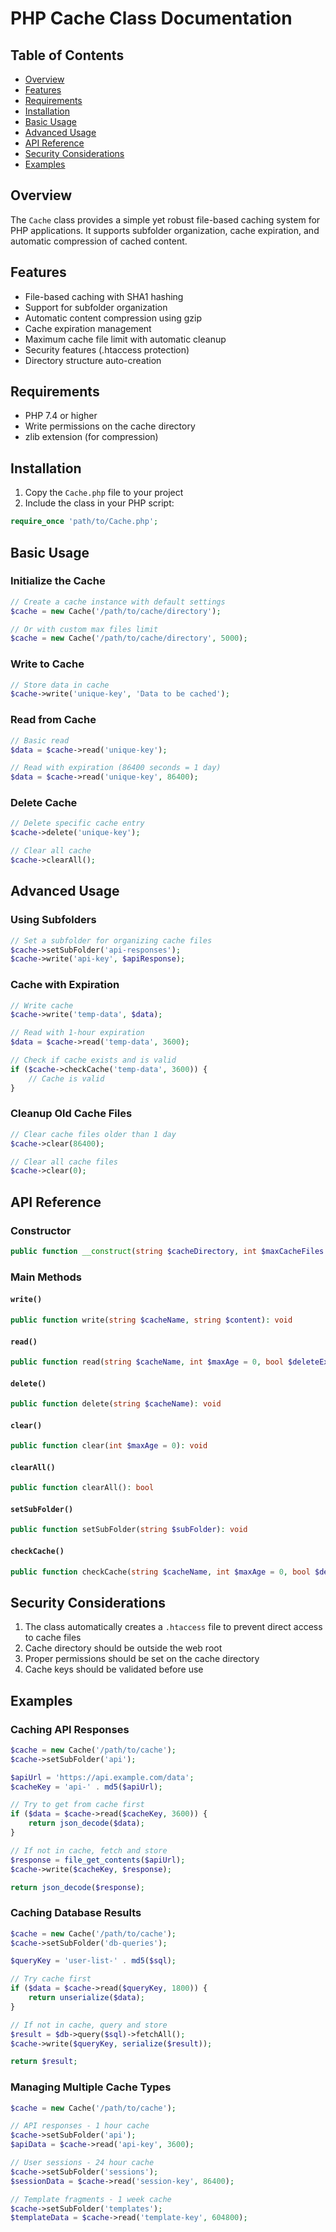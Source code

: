 # PHP Cache Class Documentation

## Table of Contents
- [Overview](#overview)
- [Features](#features)
- [Requirements](#requirements)
- [Installation](#installation)
- [Basic Usage](#basic-usage)
- [Advanced Usage](#advanced-usage)
- [API Reference](#api-reference)
- [Security Considerations](#security-considerations)
- [Examples](#examples)

## Overview

The `Cache` class provides a simple yet robust file-based caching system for PHP applications. It supports subfolder organization, cache expiration, and automatic compression of cached content.

## Features

- File-based caching with SHA1 hashing
- Support for subfolder organization
- Automatic content compression using gzip
- Cache expiration management
- Maximum cache file limit with automatic cleanup
- Security features (.htaccess protection)
- Directory structure auto-creation

## Requirements

- PHP 7.4 or higher
- Write permissions on the cache directory
- zlib extension (for compression)

## Installation

1. Copy the `Cache.php` file to your project
2. Include the class in your PHP script:

```php
require_once 'path/to/Cache.php';
```

## Basic Usage

### Initialize the Cache

```php
// Create a cache instance with default settings
$cache = new Cache('/path/to/cache/directory');

// Or with custom max files limit
$cache = new Cache('/path/to/cache/directory', 5000);
```

### Write to Cache

```php
// Store data in cache
$cache->write('unique-key', 'Data to be cached');
```

### Read from Cache

```php
// Basic read
$data = $cache->read('unique-key');

// Read with expiration (86400 seconds = 1 day)
$data = $cache->read('unique-key', 86400);
```

### Delete Cache

```php
// Delete specific cache entry
$cache->delete('unique-key');

// Clear all cache
$cache->clearAll();
```

## Advanced Usage

### Using Subfolders

```php
// Set a subfolder for organizing cache files
$cache->setSubFolder('api-responses');
$cache->write('api-key', $apiResponse);
```

### Cache with Expiration

```php
// Write cache
$cache->write('temp-data', $data);

// Read with 1-hour expiration
$data = $cache->read('temp-data', 3600);

// Check if cache exists and is valid
if ($cache->checkCache('temp-data', 3600)) {
    // Cache is valid
}
```

### Cleanup Old Cache Files

```php
// Clear cache files older than 1 day
$cache->clear(86400);

// Clear all cache files
$cache->clear(0);
```

## API Reference

### Constructor

```php
public function __construct(string $cacheDirectory, int $maxCacheFiles = 10000)
```

### Main Methods

#### `write()`
```php
public function write(string $cacheName, string $content): void
```

#### `read()`
```php
public function read(string $cacheName, int $maxAge = 0, bool $deleteExpired = TRUE): ?string
```

#### `delete()`
```php
public function delete(string $cacheName): void
```

#### `clear()`
```php
public function clear(int $maxAge = 0): void
```

#### `clearAll()`
```php
public function clearAll(): bool
```

#### `setSubFolder()`
```php
public function setSubFolder(string $subFolder): void
```

#### `checkCache()`
```php
public function checkCache(string $cacheName, int $maxAge = 0, bool $deleteExpired = TRUE): bool
```

## Security Considerations

1. The class automatically creates a `.htaccess` file to prevent direct access to cache files
2. Cache directory should be outside the web root
3. Proper permissions should be set on the cache directory
4. Cache keys should be validated before use

## Examples

### Caching API Responses

```php
$cache = new Cache('/path/to/cache');
$cache->setSubFolder('api');

$apiUrl = 'https://api.example.com/data';
$cacheKey = 'api-' . md5($apiUrl);

// Try to get from cache first
if ($data = $cache->read($cacheKey, 3600)) {
    return json_decode($data);
}

// If not in cache, fetch and store
$response = file_get_contents($apiUrl);
$cache->write($cacheKey, $response);

return json_decode($response);
```

### Caching Database Results

```php
$cache = new Cache('/path/to/cache');
$cache->setSubFolder('db-queries');

$queryKey = 'user-list-' . md5($sql);

// Try cache first
if ($data = $cache->read($queryKey, 1800)) {
    return unserialize($data);
}

// If not in cache, query and store
$result = $db->query($sql)->fetchAll();
$cache->write($queryKey, serialize($result));

return $result;
```

### Managing Multiple Cache Types

```php
$cache = new Cache('/path/to/cache');

// API responses - 1 hour cache
$cache->setSubFolder('api');
$apiData = $cache->read('api-key', 3600);

// User sessions - 24 hour cache
$cache->setSubFolder('sessions');
$sessionData = $cache->read('session-key', 86400);

// Template fragments - 1 week cache
$cache->setSubFolder('templates');
$templateData = $cache->read('template-key', 604800);
```
